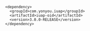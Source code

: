 ﻿	<dependency>
	  <groupId>com.yonyou.iuap</groupId>
	  <artifactId>iuap-oid</artifactId>
	  <version>3.0.0-RELEASE</version>
	</dependency>